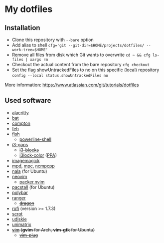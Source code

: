 My dotfiles
===========

Installation
-------------
* Clone this repository with `--bare` option
* Add alias to shell `cfg='git --git-dir=$HOME/projects/dotfiles/ --work-tree=$HOME'`
* Remove all files from disk which Git wants to overwrite `cd ~ && cfg ls-files | xargs rm`
* Checkout the actual content from the bare repository `cfg checkout`
* Set the flag showUntrackedFiles to no on this specific (local) repository `config --local status.showUntrackedFiles no`

More information: https://www.atlassian.com/git/tutorials/dotfiles

Used software
-------------

- [alacritty](https://github.com/alacritty/alacritty)
- [bat](https://github.com/sharkdp/bat)
- [compton](https://github.com/chjj/compton)
- [feh](https://github.com/derf/feh)
- [fish](https://github.com/fish-shell/fish-shell)
  - [powerline-shell](https://github.com/b-ryan/powerline-shell)
- [i3-gaps](https://github.com/Airblader/i3)
  - ~~[i3-blocks](https://github.com/vivien/i3blocks)~~
  - [i3lock-color](https://github.com/Raymo111/i3lock-color) ([PPA](https://github.com/codejamninja/i3lock-color-ubuntu))
- [imagemagick](https://github.com/ImageMagick/ImageMagick)
- [mpd](https://www.musicpd.org/), [mpc](https://www.musicpd.org/clients/mpc/), [ncmpcpp](https://github.com/ncmpcpp/ncmpcpp)
- [nala](https://github.com/volitank/nala) (for Ubuntu)
- [neovim](https://github.com/neovim/neovim)
  - [packer.nvim](https://github.com/wbthomason/packer.nvim)
- [pacstall](https://github.com/pacstall/pacstall) (for Ubuntu)
- [polybar](https://github.com/polybar/polybar)
- [ranger](https://github.com/ranger/ranger)
  - ~~[dragon](https://aur.archlinux.org/packages/dragon-drag-and-drop/)~~
- [rofi](https://github.com/davatorium/rofi) (version >= 1.7.3)
- [scrot](https://github.com/dreamer/scrot)
- [udiskie](https://github.com/coldfix/udiskie)
- [unimatrix](https://github.com/will8211/unimatrix)
- ~~[vim](https://github.com/vim/vim) (**gvim** for Arch, **vim-gtk** for Ubuntu)~~
  - ~~[vim-plug](https://github.com/junegunn/vim-plug)~~
